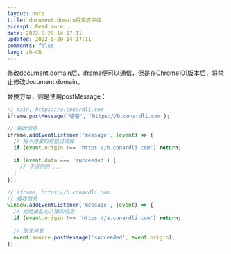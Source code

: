 ```yaml
---
layout: note
title: document.domain将变成只读
excerpt: Read more...
date: 2022-5-29 14:17:11
updated: 2022-5-29 14:17:11
comments: false
lang: zh-CN
---
```


修改document.domain后，iframe便可以通信，但是在Chrome101版本后，将禁止修改document.domain。

替换方案，则是使用postMessage：

```js
// main, https://a.conardli.com
iframe.postMessage('哈喽', 'https://b.conardli.com');

// 接收信息
iframe.addEventListener('message', (event) => {
  // 把不想要的信息过滤掉
  if (event.origin !== 'https://b.conardli.com') return;

  if (event.data === 'succeeded') {
    // 干点别的 ...
  }
});

// iframe, https://b.conardli.com
// 接收信息
window.addEventListener('message', (event) => {
  // 拒绝掉乱七八糟的信息
  if (event.origin !== 'https://a.conardli.com') return;
  
  // 恢复消息
  event.source.postMessage('succeeded', event.origin);
});
```
  